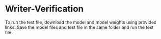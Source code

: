 # Writer-Verification

To run the test file, download the model and model weights using provided links. Save the model files and test file in the same folder and run the test file.
